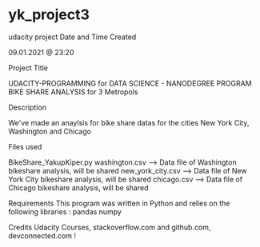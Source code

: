 # yk_project3
udacity project
Date and Time Created

09.01.2021 @ 23:20

Project Title

UDACITY-PROGRAMMING for DATA SCIENCE - NANODEGREE PROGRAM BIKE SHARE ANALYSIS for 3 Metropols

Description

We've made an anaylsis for bike share datas for the cities New York City, Washington and Chicago

Files used

BikeShare_YakupKiper.py washington.csv --> Data file of Washington bikeshare analysis, will be shared new_york_city.csv --> Data file of New York City bikeshare analysis, will be shared chicago.csv --> Data file of Chicago bikeshare analysis, will be shared

Requirements This program was written in Python and relies on the following libraries : pandas numpy

Credits Udacity Courses, stackoverflow.com and github.com, devconnected.com !